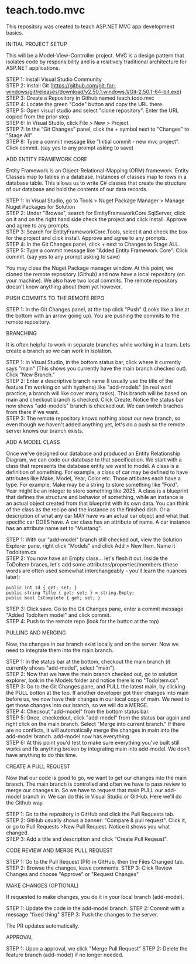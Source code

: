# teach.todo.mvc
This repository was created to teach ASP.NET MVC app development basics.

INITIAL PROJECT SETUP

This will be a Model-View-Controller project. MVC is a design pattern that isolates code by responsibility and is a relatively traditional architecture for ASP.NET applications.

STEP 1: Install Visual Studio Community  
STEP 2: Install Git (https://github.com/git-for-windows/git/releases/download/v2.50.1.windows.1/Git-2.50.1-64-bit.exe)  
STEP 3: Create a Repository in Github named teach.todo.mvc  
STEP 4: Locate the green "Code" button and copy the URL there.  
STEP 5: Open visual studio and select "clone repository". Enter the URL copied from the prior step.  
STEP 6: In Visual Studio, click File > New > Project  
STEP 7: In the "Git Changes" panel, click the + symbol next to "Changes" to "Stage All"  
STEP 8: Type a commit message like "Initial commit - new mvc project". Click commit. (say yes to any prompt asking to save)

ADD ENTITY FRAMEWORK CORE

Entity Framework is an Object-Relational-Mapping (ORM) framework. Entity Classes map to tables in a database. Instances of classes map to rows in a database table. This allows us to write C# classes that create the structure of our database and hold the contents of our data records.

STEP 1: In Visual Studio, go to Tools > Nuget Package Manager > Manage Nuget Packages for Solution  
STEP 2: Under "Browse", search for EntityFrameworkCore.SqlServer, click on it and on the right hand side check the project and click Install. Approve and agree to any prompts.  
STEP 3: Search for EntityFrameworkCore.Tools, select it and check the box for the project and click install. Approve and agree to any prompts.  
STEP 4: In the Git Changes panel, click + next to Changes to Stage ALL.  
STEP 5: Type a commit message like "Added Entity Framework Core". Click commit. (say yes to any prompt asking to save)

You may close the Nuget Package manager window. At this point, we cloned the remote repository (Github) and now have a local repository (on your machine). We also have two local commits. The remote repository doesn't know anything about them yet however.

PUSH COMMITS TO THE REMOTE REPO

STEP 1: In the Git Changes panel, at the top click "Push" (Looks like a line at the bottom with an arrow going up). You are pushing the commits to the remote repository.

BRANCHING

It is often helpful to work in separate branches while working in a team. Lets create a branch so we can work in isolation.

STEP 1: In Visual Studio, in the bottom status bar, click where it currently says "main" (This shows you currently have the main branch checked out). Click "New Branch."  
STEP 2: Enter a descriptive branch name (I usually use the title of the feature I'm working on with hyphens) like "add-models" (in real worl practice, a branch will like cover many tasks). This branch will be based on main and checkout branch is checked. Click Create. Notice the status bar now shows "add-models" branch is checked out. We can switch braches from there if we want.  
STEP 3: The remote repository knows nothing about our new branch, so even though we haven't added anything yet, let's do a push so the remote server knows our branch exists.

ADD A MODEL CLASS

Once we've designed our database and produced an Entity Relationship Diagram, we can code our database to that specification. We start with a class that represents the database entity we want to model. A class is a definition of something. For example, a class of car may be defined to have attributes like Make, Model, Year, Color etc. Those attibutes each have a type. For example, Make may be a string to store something like "Ford". Year might be an integer to store something like 2025. A class is a blueprint that defines the structure and behavior of something, while an instance is an actual object created from that blueprint with its own data. You can think of the class as the recipe and the instance as the finished dish. Or a description of what any car MAY have vs an actual car object and what that specific car DOES have. A car class has an attribute of name. A car instance has an attribute name set to "Mustang".

STEP 1: With our "add-model" branch still checked out, view the Solution Explorer pane, right click "Models" and click Add > New Item. Name it TodoItem.cs  
STEP 2: You now have an Empty class... let's flesh it out. Inside the ToDoItem braces, let's add some attributes/properties/members (these words are often used somewhat interchangeably - you'll learn the nuances later):

    public int Id { get; set; }
    public string Title { get; set; } = string.Empty;
    public bool IsComplete { get; set; }

STEP 3: Click save. Go to the Git Changes pane, enter a commit message "Added TodoItem model" and click commit.  
STEP 4: Push to the remote repo (look for the button at the top)

PULLING AND MERGING

Now, the changes in our branch exist locally and on the server. Now we need to integrate them into the main branch.

STEP 1: In the status bar at the bottom, checkout the main branch (it currently shows "add-model", select "main").  
STEP 2: Now that we have the main branch checked out, go to solution explorer, look in the Models folder and notice there is no "TodoItem.cs".  
STEP 3: Go to the Git Changes pane, and PULL the latest main, by clicking the PULL botton at the top. If another developer got their changes into main before us, we now have their changes in our local copy of main. We need to get those changes into our branch, so we will do a MERGE.   
STEP 4: Checkout "add-model" from the bottom status bar.  
STEP 5: Once, checkedout, click "add-model" from the status bar again and right click on the main branch. Select "Merge into current branch." If there are no conflicts, it will automatically merge the changes in main into the add-model branch. add-model now has everything.  
STEP 6: At this point you'd test to make sure everything you've built still works and fix anything broken by integrating main into add-model. We don't have anything to do this time.

CREATE A PULL REQUEST

Now that our code is good to go, we want to get our changes into the main branch. The main branch is controlled and often we have to pass review to merge our changes in. So we have to request that main PULL our add-model branch in. We can do this in Visual Studio or GitHub. Here we'll do the Github way.

STEP 1: Go to the repository in GitHub and click the Pull Requests tab.  
STEP 2: GitHub usually shows a banner: "Compare & pull request". Click it, or go to Pull Requests >New Pull Request. Notice it shows you what changed.  
STEP 3: Add a title and description and click "Create Pull Reqeust".

CODE REVIEW AND MERGE PULL REQUEST

STEP 1: Go to the Pull Request (PR) in GitHub, then the Files Changed tab.
STEP 2: Browse the changes, leave comments.
STEP 3: Click Review Changes and choose "Approve" or "Request Changes"

MAKE CHANGES (OPTIONAL)

If requested to make changes, you do it in your local branch (add-model).

STEP 1: Update the code in the add-model branch.
STEP 2: Commit with a message "fixed thing"
STEP 3: Push the changes to the server.

The PR updates automatically.

APPROVAL

STEP 1: Upon a approval, we click "Merge Pull Request"
STEP 2: Delete the feature branch (add-model) if no longer needed.
